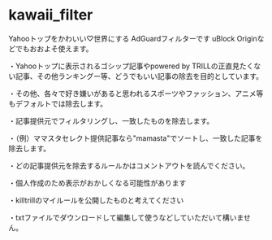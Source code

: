 # kawaii_filter

Yahooトップをかわいい♡世界にする
AdGuardフィルターです
uBlock Originなどでもおおよそ使えます。

・Yahooトップに表示されるゴシップ記事やpowered by TRILLの正直見たくない記事、その他ランキングー等、どうでもいい記事の除去を目的としています。

・その他、各々で好き嫌いがあると思われるスポーツやファッション、アニメ等もデフォルトでは除去します。

・記事提供元でフィルタリングし、一致したものを除去します。

・（例）ママスタセレクト提供記事なら"mamasta"でソートし、一致した記事を除去します。

・どの記事提供元を除去するルールかはコメントアウトを読んでください。

・個人作成のため表示がおかしくなる可能性があります

・killtrillのマイルールを公開したものと考えてください

・txtファイルでダウンロードして編集して使うなどしていただいて構いません。
